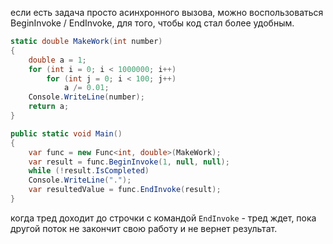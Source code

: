 если есть задача просто асинхронного вызова, можно воспользоваться BeginInvoke / EndInvoke, для того, чтобы код стал более удобным.

```c#
static double MakeWork(int number)
{
	double a = 1;
	for (int i = 0; i < 1000000; i++)
		for (int j = 0; i < 100; j++)
			a /= 0.01;
	Console.WriteLine(number);
	return a;
}

public static void Main()
{
	var func = new Func<int, double>(MakeWork);
	var result = func.BeginInvoke(1, null, null);
	while (!result.IsCompleted)
	Console.WriteLine(".");
	var resultedValue = func.EndInvoke(result);
}
```

когда тред доходит до строчки с командой `EndInvoke` - тред ждет, пока другой поток не закончит свою работу и не вернет результат.